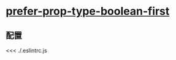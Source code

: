# [prefer-prop-type-boolean-first](https://eslint.vuejs.org/rules/prefer-prop-type-boolean-first.html)

## 配置

<<< ./.eslintrc.js
